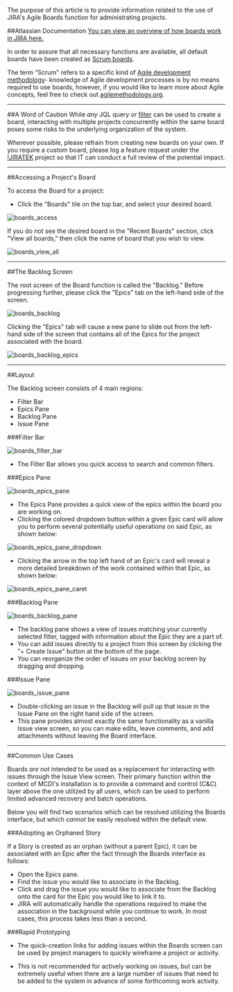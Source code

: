The purpose of this article is to provide information related to the use of JIRA's Agile Boards function for administrating projects.

##Atlassian Documentation
[You can view an overview of how boards work in JIRA here.](https://confluence.atlassian.com/jirasoftwarecloud/what-is-a-board-764477964.html)

In order to assure that all necessary functions are available, all default boards have been created as [Scrum boards](https://confluence.atlassian.com/jirasoftwarecloud/using-your-scrum-backlog-764478062.html).  

The term "Scrum" refers to a specific kind of [Agile development methodology](https://en.wikipedia.org/wiki/Agile_software_development)- knowledge of Agile development processes is by no means required to use boards, however, if you would like to learn more about Agile concepts, feel free to check out [agilemethodology.org](http://agilemethodology.org).

-----

##A Word of Caution
While _any_ JQL query or [filter](filters.md) can be used to create a board, interacting with multiple projects concurrently within the same board poses some risks to the underlying organization of the system.  

Wherever possible, please refrain from creating new boards on your own.  If you require a custom board, please log a feature request under the [!JIRATEK](http://ec2-54-162-47-42.compute-1.amazonaws.com:8080/projects/JIRATEK/issues/JIRATEK-29?filter=allopenissues) project so that IT can conduct a full review of the potential impact.

-----

##Accessing a Project's Board

To access the Board for a project:

  * Click the "Boards" tile on the top bar, and select your desired board.

![boards_access](img/boards/boards_access.png)

If you do not see the desired board in the "Recent Boards" section, click "View all boards," then click the name of board that you wish to view.

![boards_view_all](img/boards/boards_view_all.png)

-----

##The Backlog Screen

The root screen of the Board function is called the "Backlog."  Before progressing further, please click the "Epics" tab on the left-hand side of the screen.

![boards_backlog](img/boards/boards_backlog.png)

Clicking the "Epics" tab will cause a new pane to slide out from the left-hand side of the screen that contains all of the Epics for the project associated with the board.

![boards_backlog_epics](img/boards/boards_backlog_epics.png)

-----

##Layout

The Backlog screen consists of 4 main regions:

  * Filter Bar
  * Epics Pane
  * Backlog Pane
  * Issue Pane

###Filter Bar

![boards_filter_bar](img/boards/boards_filter_bar.png)

- The Filter Bar allows you quick access to search and common filters.

###Epics Pane

![boards_epics_pane](img/boards/boards_epics_pane.png)

- The Epics Pane provides a quick view of the epics within the board you are working on.  
- Clicking the colored dropdown button within a given Epic card will allow you to perform several potentially useful operations on said Epic, as shown below:

![boards_epics_pane_dropdown](img/boards/boards_epics_pane_dropdown.png)

- Clicking the arrow in the top left hand of an Epic's card will reveal a more detailed breakdown of the work contained within that Epic, as shown below:

![boards_epics_pane_caret](img/boards/boards_epics_pane_caret.png)

###Backlog Pane

![boards_backlog_pane](img/boards/boards_backlog_pane.png)

- The backlog pane shows a view of issues matching your currently selected filter, tagged with information about the Epic they are a part of.  
- You can add issues directly to a project from this screen by clicking the "+ Create Issue" button at the bottom of the page.
- You can reorganize the order of issues on your backlog screen by dragging and dropping.

###Issue Pane

![boards_issue_pane](img/boards/boards_issue_pane.png)

- Double-clicking an issue in the Backlog will pull up that issue in the Issue Pane on the right hand side of the screen.
- This pane provides almost exactly the same functionality as a vanilla Issue view screen, so you can make edits, leave comments, and add attachments without leaving the Board interface.

-----

##Common Use Cases

Boards _are not_ intended to be used as a replacement for interacting with issues through the Issue View screen.  Their primary function within the context of MCDI's installation is to provide a command and control (C&C) layer above the one utilized by all users, which can be used to perform limited advanced recovery and batch operations.

Below you will find two scenarios which can be resolved utilizing the Boards interface, but which _cannot_ be easily resolved within the default view.

###Adopting an Orphaned Story

If a Story is created as an orphan (without a parent Epic), it can be associated with an Epic after the fact through the Boards interface as follows:

- Open the Epics pane.
- Find the issue you would like to associate in the Backlog.
- Click and drag the issue you would like to associate from the Backlog onto the card for the Epic you would like to link it to.
- JIRA will automatically handle the operations required to make the association in the background while you continue to work.  In most cases, this process takes less than a second.

###Rapid Prototyping

- The quick-creation links for adding issues within the Boards screen can be used by project managers to quickly wireframe a project or activity.  

- This is not recommended for actively working on issues, but can be extremely useful when there are a large number of issues that need to be added to the system in advance of some forthcoming work activity.
